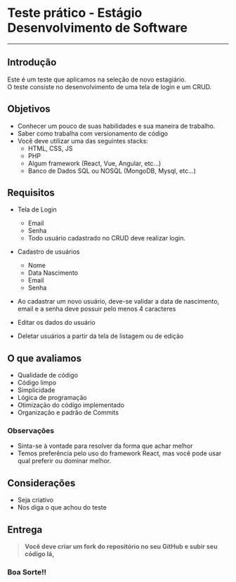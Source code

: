 # Teste prático - Estágio Desenvolvimento de Software

---

## Introdução

Este é um teste que aplicamos na seleção de novo estagiário.  
O teste consiste no desenvolvimento de uma tela de login e um CRUD.

## Objetivos

- Conhecer um pouco de suas habilidades e sua maneira de trabalho.
- Saber como trabalha com versionamento de código
- Você deve utilizar uma das seguintes stacks:
  - HTML, CSS, JS
  - PHP
  - Algum framework (React, Vue, Angular, etc...)
  - Banco de Dados SQL ou NOSQL (MongoDB, Mysql, etc...)

## Requisitos

- Tela de Login

  - Email
  - Senha
  - Todo usuário cadastrado no CRUD deve realizar login.

- Cadastro de usuários
  - Nome
  - Data Nascimento
  - Email
  - Senha
- Ao cadastrar um novo usuário, deve-se validar a data de nascimento, email e a senha deve possuir pelo menos 4 caracteres
- Editar os dados do usuário
- Deletar usuários a partir da tela de listagem ou de edição

## O que avaliamos

- Qualidade de código
- Código limpo
- Simplicidade
- Lógica de programação
- Otimização do código implementado
- Organização e padrão de Commits

### Observações

- Sinta-se à vontade para resolver da forma que achar melhor
- Temos preferência pelo uso do framework React, mas você pode usar qual preferir ou dominar melhor.

## Considerações

- Seja criativo
- Nos diga o que achou do teste

## Entrega

> **Você deve criar um fork do repositório no seu GitHub e subir seu código lá,**

### Boa Sorte!!
